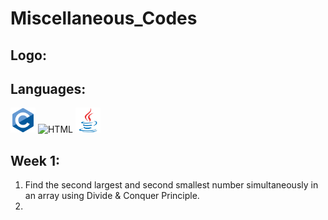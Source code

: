 # Miscellaneous_Codes
## Logo:

## Languages:

<img src="https://raw.githubusercontent.com/devicons/devicon/master/icons/c/c-original.svg" alt="HTML" width="40px"/>
<img src="https://raw.githubusercontent.com/devicons/devicon/master/icons/cpp/cpp-original.svg" alt="HTML" width="40px"/>
<img src="https://raw.githubusercontent.com/devicons/devicon/master/icons/java/java-original.svg" alt="HTML" width="40px"/>

## Week 1:
1. Find the second largest and second smallest number simultaneously in an array using Divide & Conquer Principle.
2. 
